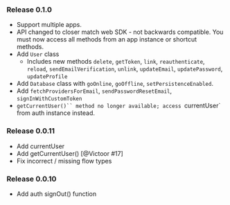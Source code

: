 ### Release 0.1.0

  * Support multiple apps.
  * API changed to closer match web SDK - not backwards compatible. You must now
  access all methods from an app instance or shortcut methods.
  * Add `User` class
    * Includes new methods `delete`, `getToken`, `link`, `reauthenticate`, `reload`, `sendEmailVerification`,
    `unlink`, `updateEmail`, `updatePassword`, `updateProfile`
  * Add `Database` class with `goOnline`, `goOffline`, `setPersistenceEnabled`.
  * Add `fetchProvidersForEmail`, `sendPasswordResetEmail`, `signInWithCustomToken`
  * `getCurrentUser()`` method no longer available; access `currentUser` from auth
  instance instead.

### Release 0.0.11

  * Add currentUser
  * Add getCurrentUser() [@Victoor #17]
  * Fix incorrect / missing flow types

### Release 0.0.10

  * Add auth signOut() function
